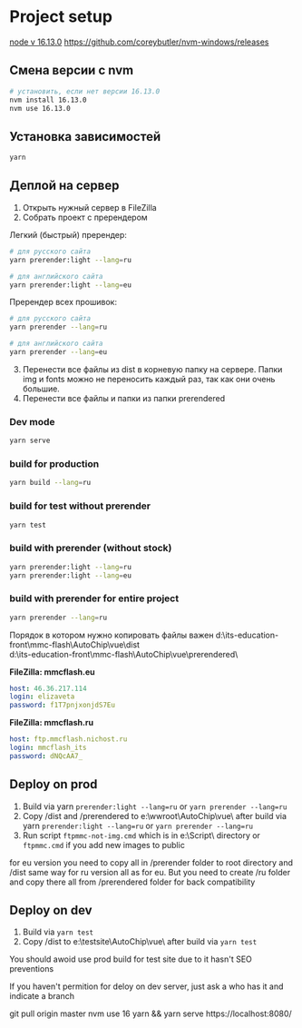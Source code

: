 # Project setup

[node v 16.13.0](https://nodejs.org/en/blog/release/v16.13.0)
https://github.com/coreybutler/nvm-windows/releases

## Смена версии с nvm

```sh
# установить, если нет версии 16.13.0
nvm install 16.13.0
nvm use 16.13.0
```

## Установка зависимостей

```sh
yarn
```

## Деплой на сервер

1) Открыть нужный сервер в FileZilla
2) Собрать проект с пререндером

Легкий (быстрый) пререндер:

```sh
# для русского сайта
yarn prerender:light --lang=ru

# для английского сайта
yarn prerender:light --lang=eu
```

Пререндер всех прошивок:

```sh
# для русского сайта
yarn prerender --lang=ru

# для английского сайта
yarn prerender --lang=eu
```

3) Перенести все файлы из dist в корневую папку на сервере. Папки img и fonts можно не переносить каждый раз, так как они очень большие.
4) Перенести все файлы и папки из папки prerendered

### Dev mode
```sh
yarn serve
```

### build for production
```sh
yarn build --lang=ru
```

### build for test without prerender
```sh
yarn test
```

### build with prerender (without stock)
```sh
yarn prerender:light --lang=ru
yarn prerender:light --lang=eu
```

### build with prerender for entire project
```sh
yarn prerender --lang=ru
```



Порядок в котором нужно копировать файлы важен
d:\its-education-front\mmc-flash\AutoChip\vue\dist\
d:\its-education-front\mmc-flash\AutoChip\vue\prerendered\

**FileZilla: mmcflash.eu**
```yml
host: 46.36.217.114
login: elizaveta
password: f1T7pnjxonjdS7Eu
```

**FileZilla: mmcflash.ru**

```yml
host: ftp.mmcflash.nichost.ru
login: mmcflash_its
password: dNQcAA7_
```


## Deploy on prod
1) Build via yarn `prerender:light --lang=ru` or `yarn prerender --lang=ru` 
2) Copy /dist and /prerendered to e:\wwroot\AutoChip\vue\ after build via yarn `prerender:light --lang=ru` or `yarn prerender --lang=ru` 
3) Run script `ftpmmc-not-img.cmd` which is in e:\Script\ directory or `ftpmmc.cmd` if you add new images to public

for eu version you need to copy all in /prerender folder to root directory and /dist same way
for ru version all as for eu. But you need to create /ru folder and copy there all from /prerendered folder for back compatibility 

## Deploy on dev
1) Build via `yarn test`
2) Copy /dist to e:\testsite\AutoChip\vue\ after build via `yarn test`

You should awoid use prod build for test site due to it hasn't SEO preventions

If you haven't permition for deloy on dev server, just ask a who has it and indicate a branch


git pull origin master
nvm use 16
yarn && yarn serve
https://localhost:8080/